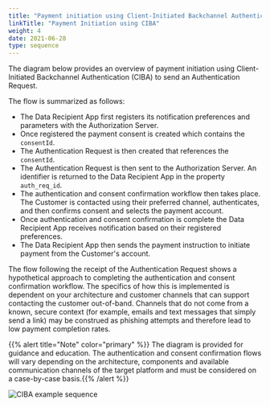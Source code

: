 ```yaml
---
title: "Payment initiation using Client-Initiated Backchannel Authentication (CIBA)"
linkTitle: "Payment Initiation using CIBA"
weight: 4
date: 2021-06-28
type: sequence
---
```


The diagram below provides an overview of payment initiation using Client-Initiated Backchannel Authentication (CIBA) to send an Authentication Request.

The flow is summarized as follows:

* The Data Recipient App first registers its notification preferences and parameters with the Authorization Server.
* Once registered the payment consent is created which contains the `consentId`.
* The Authentication Request is then created that references the `consentId`.
* The Authentication Request is then sent to the Authorization Server. An identifier is returned to the Data Recipient App in the property `auth_req_id`.
* The authentication and consent confirmation workflow then takes place. The Customer is contacted using their preferred channel, authenticates, and then confirms consent and selects the payment account.
* Once authentication and consent confirmation is complete the Data Recipient App receives notification based on their registered preferences.
* The Data Recipient App then sends the payment instruction to initiate payment from the Customer's account.

The flow following the receipt of the Authentication Request shows a hypothetical approach to completing the authentication and consent confirmation workflow. The specifics of how this is implemented is dependent on your architecture and customer channels that can support contacting the customer out-of-band. Channels that do not come from a known, secure context (for example, emails and text messages that simply send a link) may be construed as phishing attempts and therefore lead to low payment completion rates.

{{% alert title="Note" color="primary" %}} The diagram is provided for guidance and education. The authentication and consent confirmation flows will vary depending on the architecture, components and available communication channels of the target platform and must be considered on a case-by-case basis.{{% /alert %}}

![CIBA example sequence](/Images/CIBA_Example_Sequence.svg)
